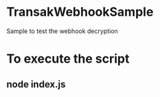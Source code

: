 # TransakWebhookSample
Sample to test the webhook decryption 

# To execute the script 
## node index.js
